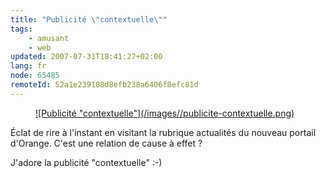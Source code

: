 ```yaml
---
title: "Publicité \"contextuelle\""
tags:
    - amusant
    - web
updated: 2007-07-31T18:41:27+02:00
lang: fr
node: 65485
remoteId: 52a1e239108d8efb238a6406f8efc81d
---
```

 


<figure class="object-center"><a href="/images/publicite-contextuelle.png">![Publicité "contextuelle"](/images//publicite-contextuelle.png)
</a></figure>




 
Éclat de rire à l'instant en visitant la rubrique actualités du nouveau portail d'Orange. C'est une relation de cause à effet ?

 
J'adore la publicité &quot;contextuelle&quot; :-)

